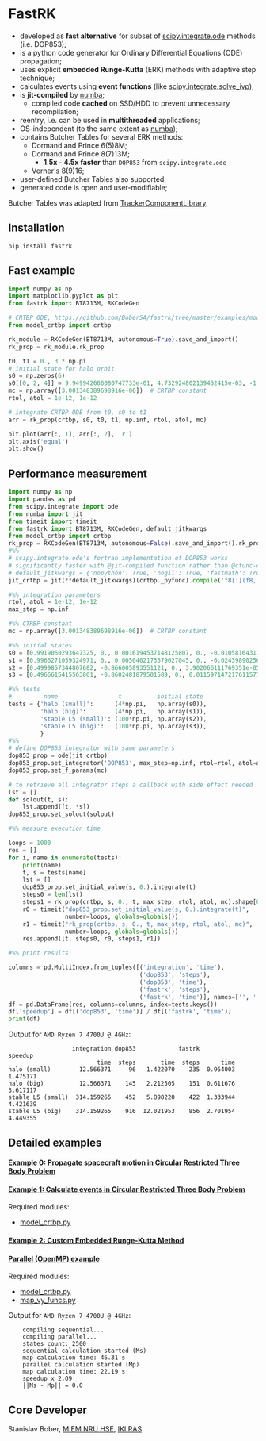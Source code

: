 # FastRK

- developed as **fast alternative** for subset of [scipy.integrate.ode](https://docs.scipy.org/doc/scipy/reference/generated/scipy.integrate.ode.html) methods (i.e. DOP853);
- is a python code generator for Ordinary Differential Equations (ODE) propagation;
- uses explicit **embedded Runge-Kutta** (ERK) methods with adaptive step technique;
- calculates events using **event functions** (like [scipy.integrate.solve_ivp](https://docs.scipy.org/doc/scipy/reference/generated/scipy.integrate.solve_ivp.html)); 
- is **jit-compiled** by [numba](https://pypi.org/project/numba/);
  - compiled code **cached** on SSD/HDD to prevent unnecessary recompilation;
- reentry, i.e. can be used in **multithreaded** applications;
- OS-independent (to the same extent as [numba](https://pypi.org/project/numba/));
- contains Butcher Tables for several ERK methods:
    - Dormand and Prince 6(5)8M;
    - Dormand and Prince 8(7)13M;
      - **1.5x - 4.5x faster** than `DOP853` from `scipy.integrate.ode`
    - Verner's 8(9)16;
- user-defined Butcher Tables also supported; 
- generated code is open and user-modifiable;

Butcher Tables was adapted from [TrackerComponentLibrary](https://github.com/USNavalResearchLaboratory/TrackerComponentLibrary).

## Installation

    pip install fastrk

## Fast example

```python
import numpy as np
import matplotlib.pyplot as plt
from fastrk import BT8713M, RKCodeGen

# CRTBP ODE, https://github.com/BoberSA/fastrk/tree/master/examples/model_crtbp.py
from model_crtbp import crtbp

rk_module = RKCodeGen(BT8713M, autonomous=True).save_and_import()
rk_prop = rk_module.rk_prop

t0, t1 = 0., 3 * np.pi
# initial state for halo orbit
s0 = np.zeros(6)
s0[[0, 2, 4]] = 9.949942666080747733e-01, 4.732924802139452415e-03, -1.973768492871211949e-02
mc = np.array([3.001348389698916e-06])  # CRTBP constant
rtol, atol = 1e-12, 1e-12

# integrate CRTBP ODE from t0, s0 to t1
arr = rk_prop(crtbp, s0, t0, t1, np.inf, rtol, atol, mc)

plt.plot(arr[:, 1], arr[:, 2], 'r')
plt.axis('equal')
plt.show()

```

## Performance measurement

```python
import numpy as np
import pandas as pd
from scipy.integrate import ode
from numba import jit
from timeit import timeit
from fastrk import BT8713M, RKCodeGen, default_jitkwargs
from model_crtbp import crtbp
rk_prop = RKCodeGen(BT8713M, autonomous=False).save_and_import().rk_prop
#%%
# scipy.integrate.ode's fortran implementation of DOP853 works
# significantly faster with @jit-compiled function rather than @cfunc-compiled
# default_jitkwargs = {'nopython': True, 'nogil': True, 'fastmath': True, 'cache': True}
jit_crtbp = jit(**default_jitkwargs)(crtbp._pyfunc).compile('f8[:](f8, f8[:], f8[:])')

#%% integration parameters
rtol, atol = 1e-12, 1e-12
max_step = np.inf

#%% CTRBP constant
mc = np.array([3.001348389698916e-06])  # CRTBP constant

#%% initial states
s0 = [0.9919060293647325, 0., 0.0016194537148125807, 0., -0.010581643111837302, 0.]
s1 = [0.9966271059324971, 0., 0.0050402173579027045, 0., -0.024398902561093703, 0.]
s2 = [0.4999857344807682, -0.866005893551121, 0., 3.902066111769351e-05, 2.252789194673211e-05, 0.]
s3 = [0.4966615415563801, -0.8602481879501589, 0., 0.011597147217611577, 0.0066415463209149195, 0.]

#%% tests
#         name                 t          initial state
tests = {'halo (small)':      (4*np.pi,   np.array(s0)),
         'halo (big)':        (4*np.pi,   np.array(s1)),
         'stable L5 (small)': (100*np.pi, np.array(s2)),
         'stable L5 (big)':   (100*np.pi, np.array(s3)),
         }
#%%
# define DOP853 integrator with same parameters
dop853_prop = ode(jit_crtbp)
dop853_prop.set_integrator('DOP853', max_step=np.inf, rtol=rtol, atol=atol, nsteps=100000)
dop853_prop.set_f_params(mc)

# to retrieve all integrator steps a callback with side effect needed
lst = []
def solout(t, s):
    lst.append([t, *s])
dop853_prop.set_solout(solout)

#%% measure execution time

loops = 1000
res = []
for i, name in enumerate(tests):
    print(name)
    t, s = tests[name]
    lst = []
    dop853_prop.set_initial_value(s, 0.).integrate(t)
    steps0 = len(lst)
    steps1 = rk_prop(crtbp, s, 0., t, max_step, rtol, atol, mc).shape[0]
    r0 = timeit("dop853_prop.set_initial_value(s, 0.).integrate(t)",
                number=loops, globals=globals())
    r1 = timeit("rk_prop(crtbp, s, 0., t, max_step, rtol, atol, mc)",
                number=loops, globals=globals())
    res.append([t, steps0, r0, steps1, r1])

#%% print results

columns = pd.MultiIndex.from_tuples([('integration', 'time'),
                                     ('dop853', 'steps'),
                                     ('dop853', 'time'),
                                     ('fastrk', 'steps'),
                                     ('fastrk', 'time')], names=['', ''])
df = pd.DataFrame(res, columns=columns, index=tests.keys())
df['speedup'] = df[('dop853', 'time')] / df[('fastrk', 'time')]
print(df)
```

Output for `AMD Ryzen 7 4700U @ 4GHz`:

                      integration dop853            fastrk             speedup
                             time  steps       time  steps      time          
    halo (small)        12.566371     96   1.422070    235  0.964003  1.475171
    halo (big)          12.566371    145   2.212505    151  0.611676  3.617117
    stable L5 (small)  314.159265    452   5.898220    422  1.333944  4.421639
    stable L5 (big)    314.159265    916  12.021953    856  2.701954  4.449355

## Detailed examples

#### [Example 0: Propagate spacecraft motion in Circular Restricted Three Body Problem](https://github.com/BoberSA/fastrk/blob/master/examples/ex0_propagate_crtbp.ipynb)

#### [Example 1: Calculate events in Circular Restricted Three Body Problem](https://github.com/BoberSA/fastrk/blob/master/examples/ex1_calculate_events.ipynb)

Required modules:
- [model_crtbp.py](https://github.com/BoberSA/fastrk/blob/master/examples/model_crtbp.py)

#### [Example 2: Custom Embedded Runge-Kutta Method](https://github.com/BoberSA/fastrk/blob/master/examples/ex2_custom_erk_method.ipynb)


#### [Parallel (OpenMP) example](https://github.com/BoberSA/fastrk/blob/master/examples/parallel_example.py)

Required modules:
- [model_crtbp.py](https://github.com/BoberSA/fastrk/blob/master/examples/model_crtbp.py)
- [map_vy_funcs.py](https://github.com/BoberSA/fastrk/blob/master/examples/map_vy_funcs.py)

Output for `AMD Ryzen 7 4700U @ 4GHz`:

```    
    compiling sequential...
    compiling parallel...
    states count: 2500
    sequential calculation started (Ms)
    map calculation time: 46.31 s
    parallel calculation started (Mp)
    map calculation time: 22.19 s
    speedup x 2.09
    ||Ms - Mp|| = 0.0
```

## Core Developer
Stanislav Bober, [MIEM NRU HSE](https://miem.hse.ru/), [IKI RAS](http://iki.rssi.ru/)

